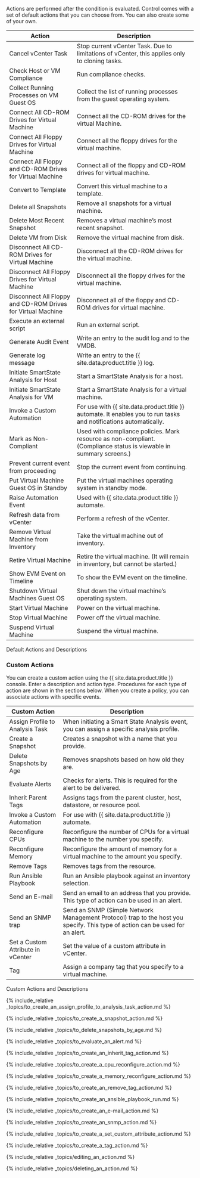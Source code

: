Actions are performed after the condition is evaluated. Control comes
with a set of default actions that you can choose from. You can also
create some of your own.

| Action                                                      | Description                                                                                                        |
| ----------------------------------------------------------- | ------------------------------------------------------------------------------------------------------------------ |
| Cancel vCenter Task                                         | Stop current vCenter Task. Due to limitations of vCenter, this applies only to cloning tasks.                      |
| Check Host or VM Compliance                                 | Run compliance checks.                                                                                             |
| Collect Running Processes on VM Guest OS                    | Collect the list of running processes from the guest operating system.                                             |
| Connect All CD-ROM Drives for Virtual Machine               | Connect all the CD-ROM drives for the virtual Machine.                                                             |
| Connect All Floppy Drives for Virtual Machine               | Connect all the floppy drives for the virtual machine.                                                             |
| Connect All Floppy and CD-ROM Drives for Virtual Machine    | Connect all of the floppy and CD-ROM drives for virtual machine.                                                   |
| Convert to Template                                         | Convert this virtual machine to a template.                                                                        |
| Delete all Snapshots                                        | Remove all snapshots for a virtual machine.                                                                        |
| Delete Most Recent Snapshot                                 | Removes a virtual machine’s most recent snapshot.                                                                  |
| Delete VM from Disk                                         | Remove the virtual machine from disk.                                                                              |
| Disconnect All CD-ROM Drives for Virtual Machine            | Disconnect all the CD-ROM drives for the virtual machine.                                                          |
| Disconnect All Floppy Drives for Virtual Machine            | Disconnect all the floppy drives for the virtual machine.                                                          |
| Disconnect All Floppy and CD-ROM Drives for Virtual Machine | Disconnect all of the floppy and CD-ROM drives for virtual machine.                                                |
| Execute an external script                                  | Run an external script.                                                                                            |
| Generate Audit Event                                        | Write an entry to the audit log and to the VMDB.                                                                   |
| Generate log message                                        | Write an entry to the {{ site.data.product.title }} log.                                                                         |
| Initiate SmartState Analysis for Host                       | Start a SmartState Analysis for a host.                                                                            |
| Initiate SmartState Analysis for VM                         | Start a SmartState Analysis for a virtual machine.                                                                 |
| Invoke a Custom Automation                                  | For use with {{ site.data.product.title }} automate. It enables you to run tasks and notifications automatically.                |
| Mark as Non-Compliant                                       | Used with compliance policies. Mark resource as non-compliant. (Compliance status is viewable in summary screens.) |
| Prevent current event from proceeding                       | Stop the current event from continuing.                                                                            |
| Put Virtual Machine Guest OS in Standby                     | Put the virtual machines operating system in standby mode.                                                         |
| Raise Automation Event                                      | Used with {{ site.data.product.title }} automate.                                                                                |
| Refresh data from vCenter                                   | Perform a refresh of the vCenter.                                                                                  |
| Remove Virtual Machine from Inventory                       | Take the virtual machine out of inventory.                                                                         |
| Retire Virtual Machine                                      | Retire the virtual machine. (It will remain in inventory, but cannot be started.)                                  |
| Show EVM Event on Timeline                                  | To show the EVM event on the timeline.                                                                             |
| Shutdown Virtual Machines Guest OS                          | Shut down the virtual machine’s operating system.                                                                  |
| Start Virtual Machine                                       | Power on the virtual machine.                                                                                      |
| Stop Virtual Machine                                        | Power off the virtual machine.                                                                                     |
| Suspend Virtual Machine                                     | Suspend the virtual machine.                                                                                       |

Default Actions and Descriptions

### Custom Actions

You can create a custom action using the {{ site.data.product.title }} console. Enter
a description and action type. Procedures for each type of action are
shown in the sections below. When you create a policy, you can associate
actions with specific events.

| Custom Action                     | Description                                                                                                                   |
| --------------------------------- | ----------------------------------------------------------------------------------------------------------------------------- |
| Assign Profile to Analysis Task   | When initiating a Smart State Analysis event, you can assign a specific analysis profile.                                     |
| Create a Snapshot                 | Creates a snapshot with a name that you provide.                                                                              |
| Delete Snapshots by Age           | Removes snapshots based on how old they are.                                                                                  |
| Evaluate Alerts                   | Checks for alerts. This is required for the alert to be delivered.                                                            |
| Inherit Parent Tags               | Assigns tags from the parent cluster, host, datastore, or resource pool.                                                      |
| Invoke a Custom Automation        | For use with {{ site.data.product.title }} automate.                                                                                        |
| Reconfigure CPUs                  | Reconfigure the number of CPUs for a virtual machine to the number you specify.                                               |
| Reconfigure Memory                | Reconfigure the amount of memory for a virtual machine to the amount you specify.                                             |
| Remove Tags                       | Removes tags from the resource.                                                                                               |
| Run Ansible Playbook              | Run an Ansible playbook against an inventory selection.                                                                       |
| Send an E-mail                    | Send an email to an address that you provide. This type of action can be used in an alert.                                    |
| Send an SNMP trap                 | Send an SNMP (Simple Network Management Protocol) trap to the host you specify. This type of action can be used for an alert. |
| Set a Custom Attribute in vCenter | Set the value of a custom attribute in vCenter.                                                                               |
| Tag                               | Assign a company tag that you specify to a virtual machine.                                                                   |

Custom Actions and Descriptions

{% include_relative
_topics/to_create_an_assign_profile_to_analysis_task_action.md
%}

{% include_relative _topics/to_create_a_snapshot_action.md %}

{% include_relative _topics/to_delete_snapshots_by_age.md %}

{% include_relative _topics/to_evaluate_an_alert.md %}

{% include_relative _topics/to_create_an_inherit_tag_action.md %}

{% include_relative _topics/to_create_a_cpu_reconfigure_action.md
%}

{% include_relative
_topics/to_create_a_memory_reconfigure_action.md %}

{% include_relative _topics/to_create_an_remove_tag_action.md %}

{% include_relative _topics/to_create_an_ansible_playbook_run.md
%}

{% include_relative _topics/to_create_an_e-mail_action.md %}

{% include_relative _topics/to_create_an_snmp_action.md %}

{% include_relative
_topics/to_create_a_set_custom_attribute_action.md %}

{% include_relative _topics/to_create_a_tag_action.md %}

{% include_relative _topics/editing_an_action.md %}

{% include_relative _topics/deleting_an_action.md %}
